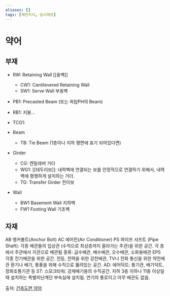 ```yaml
---
aliases: []
tags: [제반지식, 임시메모]
---
```


# 약어
## 부재
  - RW: Retaining Wall [[옹벽]]
	  - CW1: Cantilevered Retaining Wall
	  - SW1: Serve Wall 부옹벽
  - PB1: Precasted Beam (또는 옥탑PH의 Beam)
  - RB1: 지붕...
  - TCG1: 

  - Beam
	  - TB: Tie Beam (1층이나 지하 평면에 표기 되어있다면)
  - Girder
	  - CG: 켄틸레버 거더
	  - WG1: [[테두리보]]: 내력벽에 연결되는 보를 안정적으로 연결하기 위해서, 내력벽에 평행하게 설치하는 거더.
	  - TG: Transfer Girder 전이보
  - Wall
	  - BW1 Basement Wall 지하벽
	  - FW1 Footing Wall 기초벽

## 자재

AB 앵커볼트(Anchor Bolt)
AC 에어컨(Air Conditioner)
PS 파이프 샤프트 (Pipe Shaft): 각종 배관들의 입상관 (수직으로 최상층까지 올라가는 주관)을 위한 공간.
	각 층에서 주관에서 지관으로 배관됨
	종류: 급수배관, 배수배관, 오수배관, 소화용배관
EPS 각종 전기배관을 위한 공간. 전등, 전력을 위한 강전배관, TV나 전화 통신을 위한 약전배관
환기나 배기, 통풍을 위해 수직으로 뚫려있는 공간.
	AD: 에어덕트: 통기관, 배기덕트, 정화조통기관 등
	ST: 스모크타워: 강제배기용의 수직공간. 지하 3층 이하나 11층 이상일때 설치하는 특별피난계단 부속실에 설치됨. 연기의 통로이고 아무 배관도 없음.

출처: [건축도면 약어](https://m.blog.naver.com/PostView.naver?isHttpsRedirect=true&blogId=hejinseo&logNo=220796224721)

